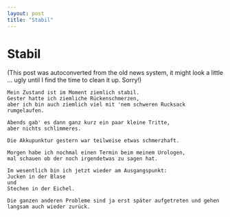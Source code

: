 ```yaml
---
layout: post
title: "Stabil"
---
```

<h1>Stabil</h1>
(This post was autoconverted from the old news system,
it might look a little ... ugly until I find the time
to clean it up.
Sorry!)

    Mein Zustand ist im Moment ziemlich stabil.
    Gester hatte ich ziemliche Rückenschmerzen,
    aber ich bin auch ziemlich viel mit 'nem schweren Rucksack rumgelaufen.
    
    Abends gab' es dann ganz kurz ein paar kleine Tritte,
    aber nichts schlimmeres.
    
    Die Akkupunktur gestern war teilweise etwas schmerzhaft.
    
    Morgen habe ich nochmal einen Termin beim meinem Urologen,
    mal schauen ob der noch irgendetwas zu sagen hat.
    
    Im wesentlich bin ich jetzt wieder am Ausgangspunkt:
    Jucken in der Blase
    und
    Stechen in der Eichel.
    
    Die ganzen anderen Probleme sind ja erst später aufgetreten und gehen langsam auch wieder zurück.
    

